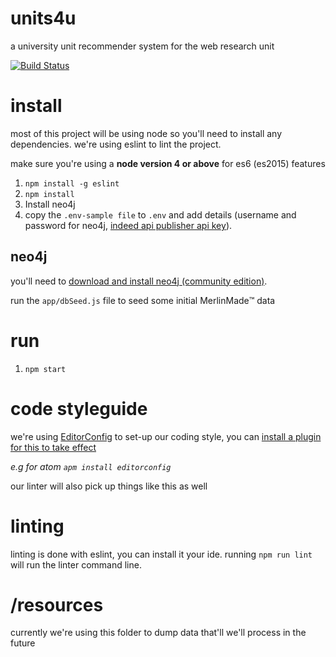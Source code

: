 # units4u
a university unit recommender system for the web research unit

[![Build Status](https://travis-ci.org/zaccolley/units4u.svg?branch=master)](https://travis-ci.org/zaccolley/units4u)

# install

most of this project will be using node so you'll need to install any dependencies. we're using eslint to lint the project.

make sure you're using a **node version 4 or above** for es6 (es2015) features

1. `npm install -g eslint`
2. `npm install`
3. Install neo4j
4. copy the `.env-sample file` to `.env` and add details (username and password for neo4j, [indeed api publisher api key](http://www.indeed.co.uk/publisher)).

## neo4j

you'll need to [download and install neo4j (community edition)](http://neo4j.com/download/).

run the `app/dbSeed.js` file to seed some initial MerlinMade:tm: data

# run

1. `npm start`

# code styleguide

we're using [EditorConfig](http://editorconfig.org) to set-up our coding style, you can [install a plugin for this to take effect](http://editorconfig.org/#download)

_e.g for atom `apm install editorconfig`_

our linter will also pick up things like this as well

# linting

linting is done with eslint, you can install it your ide. running `npm run lint` will run the linter command line.

# /resources

currently we're using this folder to dump data that'll we'll process in the future
